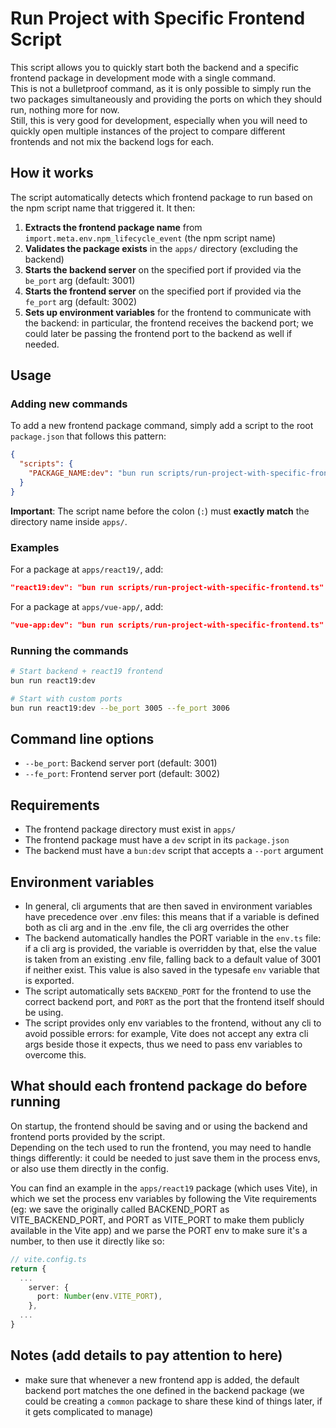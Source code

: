 # Run Project with Specific Frontend Script

This script allows you to quickly start both the backend and a specific frontend package in development mode with a single command.\
This is not a bulletproof command, as it is only possible to simply run the two packages simultaneously and providing the ports on which they should run, nothing more for now.\
Still, this is very good for development, especially when you will need to quickly open multiple instances of the project to compare different frontends and not mix the backend logs for each.

## How it works

The script automatically detects which frontend package to run based on the npm script name that triggered it. It then:

1. **Extracts the frontend package name** from `import.meta.env.npm_lifecycle_event` (the npm script name)
2. **Validates the package exists** in the `apps/` directory (excluding the backend)
3. **Starts the backend server** on the specified port if provided via the `be_port` arg (default: 3001)
4. **Starts the frontend server** on the specified port if provided via the `fe_port` arg (default: 3002)
5. **Sets up environment variables** for the frontend to communicate with the backend: in particular, the frontend receives the backend port; we could later be passing the frontend port to the backend as well if needed.

## Usage

### Adding new commands

To add a new frontend package command, simply add a script to the root `package.json` that follows this pattern:

```json
{
  "scripts": {
    "PACKAGE_NAME:dev": "bun run scripts/run-project-with-specific-frontend.ts"
  }
}
```

**Important**: The script name before the colon (`:`) must **exactly match** the directory name inside `apps/`.

### Examples

For a package at `apps/react19/`, add:

```json
"react19:dev": "bun run scripts/run-project-with-specific-frontend.ts"
```

For a package at `apps/vue-app/`, add:

```json
"vue-app:dev": "bun run scripts/run-project-with-specific-frontend.ts"
```

### Running the commands

```bash
# Start backend + react19 frontend
bun run react19:dev

# Start with custom ports
bun run react19:dev --be_port 3005 --fe_port 3006
```

## Command line options

- `--be_port`: Backend server port (default: 3001)
- `--fe_port`: Frontend server port (default: 3002)

## Requirements

- The frontend package directory must exist in `apps/`
- The frontend package must have a `dev` script in its `package.json`
- The backend must have a `bun:dev` script that accepts a `--port` argument

## Environment variables

- In general, cli arguments that are then saved in environment variables have precedence over .env files: this means that if a variable is defined both as cli arg and in the .env file, the cli arg overrides the other
- The backend automatically handles the PORT variable in the `env.ts` file: if a cli arg is provided, the variable is overridden by that, else the value is taken from an existing .env file, falling back to a default value of 3001 if neither exist.
  This value is also saved in the typesafe `env` variable that is exported.
- The script automatically sets `BACKEND_PORT` for the frontend to use the correct backend port, and `PORT` as the port that the frontend itself should be using.
- The script provides only env variables to the frontend, without any cli to avoid possible errors: for example, Vite does not accept any extra cli args beside those it expects, thus we need to pass env variables to overcome this.

## What should each frontend package do before running

On startup, the frontend should be saving and or using the backend and frontend ports provided by the script.\
Depending on the tech used to run the frontend, you may need to handle things differently: it could be needed to just save them in the process envs, or also use them directly in the config.

You can find an example in the `apps/react19` package (which uses Vite), in which we set the process env variables by following the Vite requirements (eg: we save the originally called BACKEND_PORT as VITE_BACKEND_PORT, and PORT as VITE_PORT to make them publicly available in the Vite app) and we parse the PORT env to make sure it's a number, to then use it directly like so:

```ts
// vite.config.ts
return {
  ...
    server: {
      port: Number(env.VITE_PORT),
    },
  ...
}
```

## Notes (add details to pay attention to here)

- make sure that whenever a new frontend app is added, the default backend port matches the one defined in the backend package (we could be creating a `common` package to share these kind of things later, if it gets complicated to manage)
